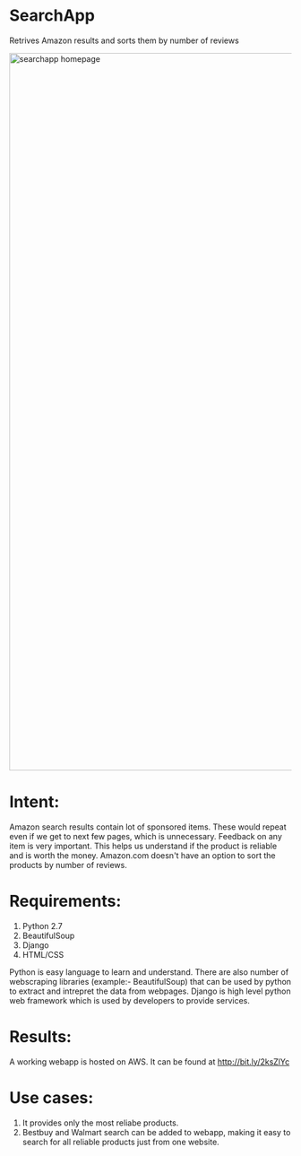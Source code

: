 # SearchApp
Retrives Amazon results and sorts them by number of reviews 

<img width="1280" alt="searchapp homepage" src="https://user-images.githubusercontent.com/27103067/34322688-2557ac98-e7f4-11e7-887b-d004e1ee9380.png">

# Intent:
Amazon search results contain lot of sponsored items. These would repeat even if we get to next few pages, which is unnecessary. 
Feedback on any item is very important. This helps us understand if the product is reliable and is worth the money. Amazon.com doesn't have an option to sort the products by number of reviews.

# Requirements:
1. Python 2.7
2. BeautifulSoup
3. Django
4. HTML/CSS

Python is easy language to learn and understand. There are also number of webscraping libraries (example:- BeautifulSoup) that can be used by python to extract and intrepret the data from webpages.
Django is high level python web framework which is used by developers to provide services.

# Results:
A working webapp is hosted on AWS. It can be found at http://bit.ly/2ksZlYc


# Use cases:
1. It provides only the most reliabe products.
2. Bestbuy and Walmart search can be added to webapp, making it easy to search for all reliable products just from one website.
